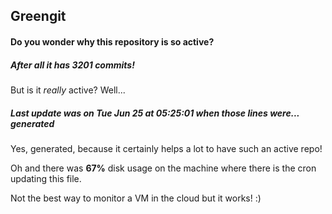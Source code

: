 ## Greengit

#### Do you wonder why this repository is so active?

##### After all it has 3201 commits!

But is it *really* active? Well...

##### Last update was on Tue Jun 25 at 05:25:01 when those lines were... generated

Yes, generated, because it certainly helps a lot to have such an active repo!

Oh and there was **67%** disk usage on the machine
where there is the cron updating this file.

Not the best way to monitor a VM in the cloud but it works! :)
